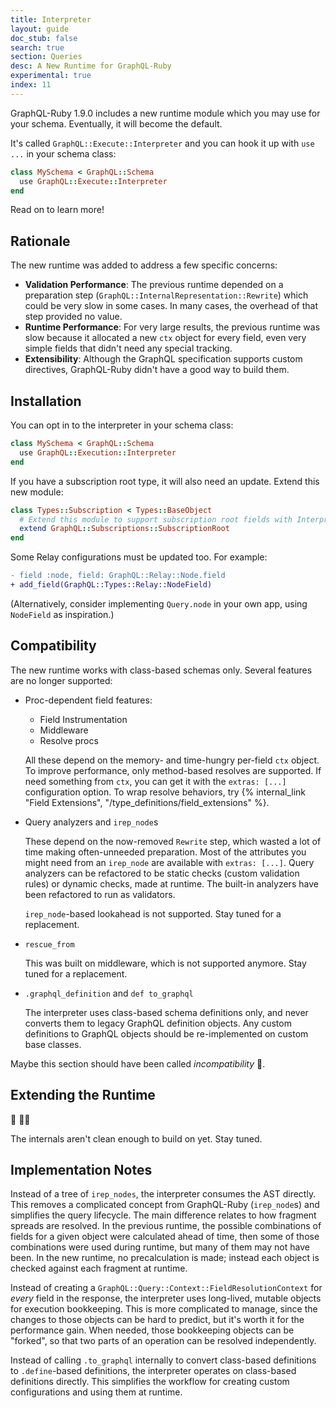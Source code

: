 ```yaml
---
title: Interpreter
layout: guide
doc_stub: false
search: true
section: Queries
desc: A New Runtime for GraphQL-Ruby
experimental: true
index: 11
---
```


GraphQL-Ruby 1.9.0 includes a new runtime module which you may use for your schema. Eventually, it will become the default.

It's called `GraphQL::Execute::Interpreter` and you can hook it up with `use ...` in your schema class:

```ruby
class MySchema < GraphQL::Schema
  use GraphQL::Execute::Interpreter
end
```

Read on to learn more!

## Rationale

The new runtime was added to address a few specific concerns:

- __Validation Performance__: The previous runtime depended on a preparation step (`GraphQL::InternalRepresentation::Rewrite`) which could be very slow in some cases. In many cases, the overhead of that step provided no value.
- __Runtime Performance__: For very large results, the previous runtime was slow because it allocated a new `ctx` object for every field, even very simple fields that didn't need any special tracking.
- __Extensibility__: Although the GraphQL specification supports custom directives, GraphQL-Ruby didn't have a good way to build them.

## Installation

You can opt in to the interpreter in your schema class:

```ruby
class MySchema < GraphQL::Schema
  use GraphQL::Execution::Interpreter
end
```

If you have a subscription root type, it will also need an update. Extend this new module:

```ruby
class Types::Subscription < Types::BaseObject
  # Extend this module to support subscription root fields with Interpreter
  extend GraphQL::Subscriptions::SubscriptionRoot
end
```

Some Relay configurations must be updated too. For example:

```diff
- field :node, field: GraphQL::Relay::Node.field
+ add_field(GraphQL::Types::Relay::NodeField)
```

(Alternatively, consider implementing `Query.node` in your own app, using `NodeField` as inspiration.)

## Compatibility

The new runtime works with class-based schemas only. Several features are no longer supported:

- Proc-dependent field features:

  - Field Instrumentation
  - Middleware
  - Resolve procs

  All these depend on the memory- and time-hungry per-field `ctx` object. To improve performance, only method-based resolves are supported. If need something from `ctx`, you can get it with the `extras: [...]` configuration option. To wrap resolve behaviors, try {% internal_link "Field Extensions", "/type_definitions/field_extensions" %}.

- Query analyzers and `irep_node`s

  These depend on the now-removed `Rewrite` step, which wasted a lot of time making often-unneeded preparation. Most of the attributes you might need from an `irep_node` are available with `extras: [...]`. Query analyzers can be refactored to be static checks (custom validation rules) or dynamic checks, made at runtime. The built-in analyzers have been refactored to run as validators.

  `irep_node`-based lookahead is not supported. Stay tuned for a replacement.

- `rescue_from`

  This was built on middleware, which is not supported anymore. Stay tuned for a replacement.

- `.graphql_definition` and `def to_graphql`

  The interpreter uses class-based schema definitions only, and never converts them to legacy GraphQL definition objects. Any custom definitions to GraphQL objects should be re-implemented on custom base classes.

Maybe this section should have been called _incompatibility_ 🤔.

## Extending the Runtime

🚧 👷🚧

The internals aren't clean enough to build on yet. Stay tuned.

## Implementation Notes

Instead of a tree of `irep_nodes`, the interpreter consumes the AST directly. This removes a complicated concept from GraphQL-Ruby (`irep_node`s) and simplifies the query lifecycle. The main difference relates to how fragment spreads are resolved. In the previous runtime, the possible combinations of fields for a given object were calculated ahead of time, then some of those combinations were used during runtime, but many of them may not have been. In the new runtime, no precalculation is made; instead each object is checked against each fragment at runtime.

Instead of creating a `GraphQL::Query::Context::FieldResolutionContext` for _every_ field in the response, the interpreter uses long-lived, mutable objects for execution bookkeeping. This is more complicated to manage, since the changes to those objects can be hard to predict, but it's worth it for the performance gain. When needed, those bookkeeping objects can be "forked", so that two parts of an operation can be resolved independently.

Instead of calling `.to_graphql` internally to convert class-based definitions to `.define`-based definitions, the interpreter operates on class-based definitions directly. This simplifies the workflow for creating custom configurations and using them at runtime.
